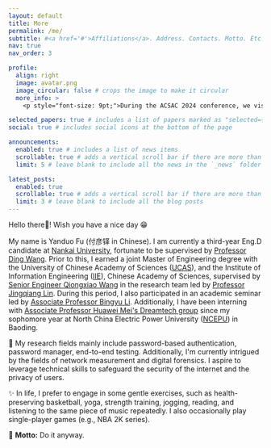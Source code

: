 ```yaml
---
layout: default
title: More
permalink: /me/
subtitle: #<a href='#'>Affiliations</a>. Address. Contacts. Motto. Etc.
nav: true
nav_order: 3

profile:
  align: right
  image: avatar.png
  image_circular: false # crops the image to make it circular
  more_info: >
    <p style="font-size: 9pt;">During the ACSAC 2024 conference, we visited the USS Mississippi. I’ve really liked this picture recently; it’s been a while since I’ve laughed like this. 😁</p>

selected_papers: true # includes a list of papers marked as "selected={true}"
social: true # includes social icons at the bottom of the page

announcements:
  enabled: true # includes a list of news items
  scrollable: true # adds a vertical scroll bar if there are more than 3 news items
  limit: 5 # leave blank to include all the news in the `_news` folder

latest_posts:
  enabled: true
  scrollable: true # adds a vertical scroll bar if there are more than 3 new posts items
  limit: 3 # leave blank to include all the blog posts
---
```



Hello there🫡! Wish you have a nice day 😁

My name is Yanduo Fu (付彦铎 in Chinese). I am currently a third-year Eng.D candidate at [Nankai University](https://www.nankai.edu.cn/), fortunate to be supervised by [Professor Ding Wang](http://wangdingg.weebly.com/). Prior to this, I earned a joint Master of Engineering degree with the University of Chinese Academy of Sciences ([UCAS](https://www.ucas.ac.cn/)), and the Institute of Information Engineering ([IIE](https://www.iie.ac.cn/)), Chinese Academy of Sciences, supervised by [Senior Engineer Qiongxiao Wang](https://dblp.org/pid/52/8379.html) in the research team led by [Professor Jingqiang Lin](https://lin-jingqiang.github.io/). During this period, I also participated in an academic seminar led by [Associate Professor Bingyu Li](https://www.researchgate.net/profile/Bingyu-Li-12). Additionally, I have been interning with [Associate Professor Huawei Mei's Dreamtech group](https://dreamtech.team/) since my sophomore year at North China Electric Power University ([NCEPU](https://net.ncepu.edu.cn/)) in Baoding.

🎯 My research fields mainly include password-based authentication, password manager, end-to-end testing. Additionally, I'm currently intrigued by the fields of network measurement and digital forensics. I aspire to leverage technical skills to safeguard the security of the internet and the privacy of users.

✨ In life, I prefer to engage in some gentle exercises, such as health-preserving basketball, yoga, strength training, jogging, reading, and listening to the same piece of music repeatedly. I also occasionally play single-player games (e.g., NBA 2K series).

🧗 **Motto:** Do it anyway.
